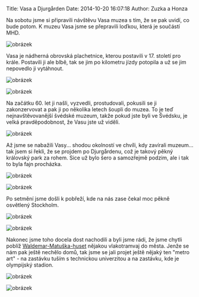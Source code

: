 Title: Vasa a Djurgården
Date: 2014-10-20 16:07:18
Author: Zuzka a Honza


Na sobotu jsme si připravili návštěvu Vasa muzea s tím, že se pak uvidí,
co bude potom. K muzeu Vasa jsme se přepravili loďkou, která je součástí
MHD.

![obrázek]({filename}/images/tumblr_inline_ndqxdy7d7L1t36z1g.jpg)

Vasa je nádherná obrovská plachetnice, kterou postavili v 17. století
pro krále. Postavili ji ale blbě, tak se jim po kilometru jízdy potopila
a už se jim nepovedlo ji vytáhnout.

![obrázek]({filename}/images/tumblr_inline_ndqxehDwH61t36z1g.jpg)

![obrázek]({filename}/images/tumblr_inline_ndqxf5W82r1t36z1g.jpg)

Na začátku 60. let ji našli, vyzvedli, prostudovali, pokusili se ji
zakonzervovat a pak ji po několika letech šoupli do muzea. To je teď
nejnavštěvovanější švédské muzeum, takže pokud jste byli ve Švédsku, je
velká pravděpodobnost, že Vasu jste už viděli.

![obrázek]({filename}/images/tumblr_inline_ndqxfyMSFD1t36z1g.jpg)

Až jsme se nabažili Vasy... shodou okolností ve chvíli, kdy zavírali
muzeum... tak jsem si řekli, že se projdem po Djurgårdenu, což je takový
pěkný královský park za rohem. Sice už bylo šero a samozřejmě podzim,
ale i tak to byla fajn procházka.

![obrázek]({filename}/images/tumblr_inline_ndqxlzc4r21t36z1g.jpg)

![obrázek]({filename}/images/tumblr_inline_ndqxqbDdm71t36z1g.jpg)

Po setmění jsme došli k pobřeží, kde na nás zase čekal moc pěkně
osvětlený Stockholm.

![obrázek]({filename}/images/tumblr_inline_ndqxqwciJk1t36z1g.jpg)

![obrázek]({filename}/images/tumblr_inline_ndqxs01gSp1t36z1g.jpg)

Nakonec jsme toho docela dost nachodili a byli jsme rádi, že jsme chytli
poblíž [Waldemar-Matuška-huset](http://www.waldemarsudde.se/) nějakou
vlakotramvaj do města. Jenže se nám pak ještě nechělo domů, tak jsme se
jali projet ještě nějaký ten "metro art" - na zastávku tuším s
technickou univerzitou a na zastávku, kde je olympijský stadion.

![obrázek]({filename}/images/tumblr_inline_ndqxthvRAl1t36z1g.jpg)

![obrázek]({filename}/images/tumblr_inline_ndqxug46BD1t36z1g.jpg)
